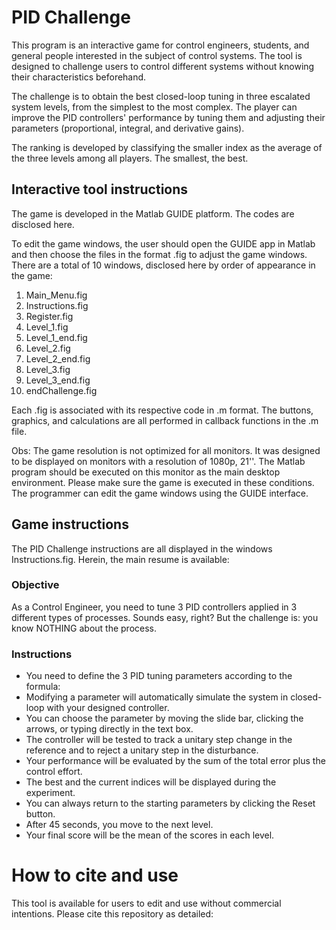 # PID Challenge

This program is an interactive game for control engineers, students, and general people interested in the subject of control systems. The tool is designed to challenge users to control different systems without knowing their characteristics beforehand. 

The challenge is to obtain the best closed-loop tuning in three escalated system levels, from the simplest to the most complex. The player can improve the PID controllers' performance by tuning them and adjusting their parameters (proportional, integral, and derivative gains).

The ranking is developed by classifying the smaller index as the average of the three levels among all players. The smallest, the best.

## Interactive tool instructions

The game is developed in the Matlab GUIDE platform. The codes are disclosed here. 

To edit the game windows, the user should open the GUIDE app in Matlab and then choose the files in the format .fig to adjust the game windows. 
There are a total of 10 windows, disclosed here by order of appearance in the game:

1) Main_Menu.fig
2) Instructions.fig
3) Register.fig
4) Level_1.fig
5) Level_1_end.fig
6) Level_2.fig
7) Level_2_end.fig
8) Level_3.fig
9) Level_3_end.fig
10) endChallenge.fig

Each .fig is associated with its respective code in .m format. The buttons, graphics, and calculations are all performed in callback functions in the .m file.

Obs: The game resolution is not optimized for all monitors. It was designed to be displayed on monitors with a resolution of 1080p, 21''. The Matlab program should be executed on this monitor as the main desktop environment. Please make sure the game is executed in these conditions. The programmer can edit the game windows using the GUIDE interface.

## Game instructions

The PID Challenge instructions are all displayed in the windows Instructions.fig. Herein, the main resume is available:

### Objective

As a Control Engineer, you need to tune 3 PID controllers applied in 3 different types of processes.
Sounds easy, right? But the challenge is:  you know NOTHING about the process.

### Instructions

- You need to define the 3 PID tuning parameters according to the formula:
- Modifying a parameter will automatically simulate the system in closed-loop with your designed controller.
- You can choose the parameter by moving the slide bar, clicking the arrows, or typing directly in the text box.
- The controller will be tested to track a unitary step change in the reference and to reject  a unitary step in the disturbance.
- Your performance will be evaluated by the sum of the total error plus the control effort.
- The best and the current indices will be displayed during the experiment.
- You can always return to the starting parameters by clicking the Reset button.
- After 45 seconds, you move to the next level.
- Your final score will be the mean of the scores in each level.

# How to cite and use

This tool is available for users to edit and use without commercial intentions. Please cite this repository as detailed:



